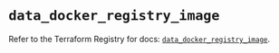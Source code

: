 # `data_docker_registry_image`

Refer to the Terraform Registry for docs: [`data_docker_registry_image`](https://registry.terraform.io/providers/kreuzwerker/docker/3.6.0/docs/data-sources/registry_image).
